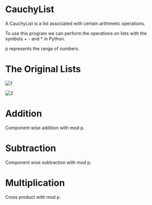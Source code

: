 # CauchyList
A CauchyList is a list associated with certain arithmetic operations.

To use this program we can perform the operations on lists with the symbols + - and * in Python.

p represents the range of numbers.

# The Original Lists
![1](https://user-images.githubusercontent.com/59797227/100786366-071d8c80-33e0-11eb-8756-5ea9ddfb2f5b.png)

![2](https://user-images.githubusercontent.com/59797227/100786371-08e75000-33e0-11eb-8db2-e2ba8b3bc2f0.png)

# Addition
Component wise addition with mod p.




# Subtraction
Component wise subtraction with mod p.




# Multiplication
Cross product with mod p.
